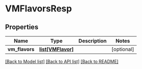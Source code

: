 # VMFlavorsResp

## Properties
Name | Type | Description | Notes
------------ | ------------- | ------------- | -------------
**vm_flavors** | [**list[VMFlavor]**](VMFlavor.md) |  | [optional] 

[[Back to Model list]](../README.md#documentation-for-models) [[Back to API list]](../README.md#documentation-for-api-endpoints) [[Back to README]](../README.md)


